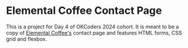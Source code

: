 # Elemental Coffee Contact Page
This is a project for Day 4 of OKCoders 2024 cohort. It is meant to be a copy of [Elemental Coffee's](https://elementalcoffee.com/contact/) contact page and features HTML forms, CSS grid and flexbox.
